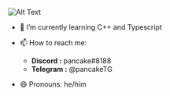 ![Alt Text](https://i.pinimg.com/originals/8d/d1/76/8dd176c04a07c37b80a640dbc73382ff.gif)
- 🌱 I’m currently learning C++ and Typescript 

- 📫 How to reach me: 
  - **Discord  :** pancake#8188
  - **Telegram :** @pancakeTG

- 😄 Pronouns: he/him
